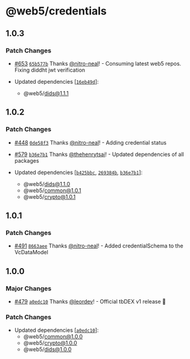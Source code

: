 # @web5/credentials

## 1.0.3

### Patch Changes

- [#653](https://github.com/TBD54566975/web5-js/pull/653) [`65b577b`](https://github.com/TBD54566975/web5-js/commit/65b577ba28ca01b9c209af9c8575c5690ca1c12b) Thanks [@nitro-neal](https://github.com/nitro-neal)! - Consuming latest web5 repos. Fixing diddht jwt verification

- Updated dependencies [[`16eb49d`](https://github.com/TBD54566975/web5-js/commit/16eb49d00ee45bd25fa62c370a5b729801581950)]:
  - @web5/dids@1.1.1

## 1.0.2

### Patch Changes

- [#448](https://github.com/TBD54566975/web5-js/pull/448) [`0de58f3`](https://github.com/TBD54566975/web5-js/commit/0de58f3c9547c0874e7bb49646232a0aae79a283) Thanks [@nitro-neal](https://github.com/nitro-neal)! - Adding credential status

- [#579](https://github.com/TBD54566975/web5-js/pull/579) [`b36e7b1`](https://github.com/TBD54566975/web5-js/commit/b36e7b1eabd7c99313d6f6adb335c5a6d085d83e) Thanks [@thehenrytsai](https://github.com/thehenrytsai)! - Updated dependencies of all packages

- Updated dependencies [[`b425bbc`](https://github.com/TBD54566975/web5-js/commit/b425bbc6bfedb44121d18b4f9d72f18cdd33ac00), [`269384b`](https://github.com/TBD54566975/web5-js/commit/269384b7b96635c1205419293df346bff9491a1b), [`b36e7b1`](https://github.com/TBD54566975/web5-js/commit/b36e7b1eabd7c99313d6f6adb335c5a6d085d83e)]:
  - @web5/dids@1.1.0
  - @web5/common@1.0.1
  - @web5/crypto@1.0.1

## 1.0.1

### Patch Changes

- [#491](https://github.com/TBD54566975/web5-js/pull/491) [`8663aee`](https://github.com/TBD54566975/web5-js/commit/8663aee7fc6c608b7e23dd2ec212c22573857d41) Thanks [@nitro-neal](https://github.com/nitro-neal)! - Added credentialSchema to the VcDataModel

## 1.0.0

### Major Changes

- [#479](https://github.com/TBD54566975/web5-js/pull/479) [`a0edc10`](https://github.com/TBD54566975/web5-js/commit/a0edc1085cd78fa0a57383a9919c71f4971d3aba) Thanks [@leordev](https://github.com/leordev)! - Official tbDEX v1 release 🎉

### Patch Changes

- Updated dependencies [[`a0edc10`](https://github.com/TBD54566975/web5-js/commit/a0edc1085cd78fa0a57383a9919c71f4971d3aba)]:
  - @web5/common@1.0.0
  - @web5/crypto@1.0.0
  - @web5/dids@1.0.0
